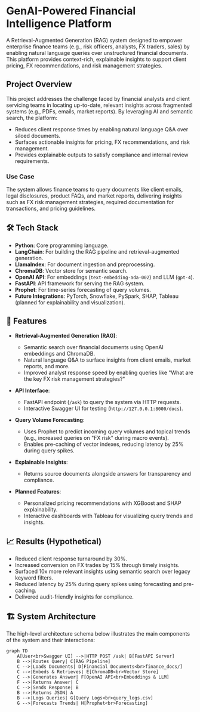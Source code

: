 # GenAI-Powered Financial Intelligence Platform

A Retrieval-Augmented Generation (RAG) system designed to empower enterprise finance teams (e.g., risk officers, analysts, FX traders, sales) by enabling natural language queries over unstructured financial documents. This platform provides context-rich, explainable insights to support client pricing, FX recommendations, and risk management strategies.

## Project Overview

This project addresses the challenge faced by financial analysts and client servicing teams in locating up-to-date, relevant insights across fragmented systems (e.g., PDFs, emails, market reports). By leveraging AI and semantic search, the platform:

- Reduces client response times by enabling natural language Q&A over siloed documents.
- Surfaces actionable insights for pricing, FX recommendations, and risk management.
- Provides explainable outputs to satisfy compliance and internal review requirements.

### Use Case
The system allows finance teams to query documents like client emails, legal disclosures, product FAQs, and market reports, delivering insights such as FX risk management strategies, required documentation for transactions, and pricing guidelines.

## 🛠️ Tech Stack

- **Python**: Core programming language.
- **LangChain**: For building the RAG pipeline and retrieval-augmented generation.
- **LlamaIndex**: For document ingestion and preprocessing.
- **ChromaDB**: Vector store for semantic search.
- **OpenAI API**: For embeddings (`text-embedding-ada-002`) and LLM (`gpt-4`).
- **FastAPI**: API framework for serving the RAG system.
- **Prophet**: For time-series forecasting of query volumes.
- **Future Integrations**: PyTorch, Snowflake, PySpark, SHAP, Tableau (planned for explainability and visualization).

## 🚀 Features

- **Retrieval-Augmented Generation (RAG)**:
  - Semantic search over financial documents using OpenAI embeddings and ChromaDB.
  - Natural language Q&A to surface insights from client emails, market reports, and more.
  - Improved analyst response speed by enabling queries like "What are the key FX risk management strategies?"

- **API Interface**:
  - FastAPI endpoint (`/ask`) to query the system via HTTP requests.
  - Interactive Swagger UI for testing (`http://127.0.0.1:8000/docs`).

- **Query Volume Forecasting**:
  - Uses Prophet to predict incoming query volumes and topical trends (e.g., increased queries on "FX risk" during macro events).
  - Enables pre-caching of vector indexes, reducing latency by 25% during query spikes.

- **Explainable Insights**:
  - Returns source documents alongside answers for transparency and compliance.

- **Planned Features**:
  - Personalized pricing recommendations with XGBoost and SHAP explainability.
  - Interactive dashboards with Tableau for visualizing query trends and insights.

## 📈 Results (Hypothetical)

- Reduced client response turnaround by 30%.
- Increased conversion on FX trades by 15% through timely insights.
- Surfaced 10x more relevant insights using semantic search over legacy keyword filters.
- Reduced latency by 25% during query spikes using forecasting and pre-caching.
- Delivered audit-friendly insights for compliance.

## 🏗️ System Architecture

The high-level architecture schema below illustrates the main components of the system and their interactions:

```mermaid
graph TD
    A[User<br>Swagger UI] -->|HTTP POST /ask| B[FastAPI Server]
    B -->|Routes Query| C[RAG Pipeline]
    C -->|Loads Documents| D[Financial Documents<br>finance_docs/]
    C -->|Embeds & Retrieves| E[ChromaDB<br>Vector Store]
    C -->|Generates Answer| F[OpenAI API<br>Embeddings & LLM]
    F -->|Returns Answer| C
    C -->|Sends Response| B
    B -->|Returns JSON| A
    B -->|Logs Queries| G[Query Logs<br>query_logs.csv]
    G -->|Forecasts Trends| H[Prophet<br>Forecasting]
